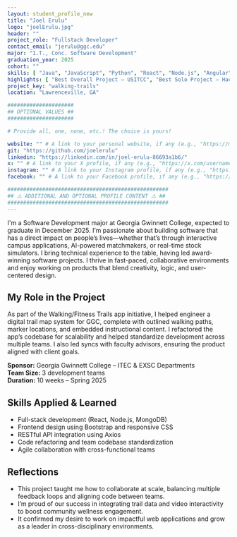 ```yaml
---
layout: student_profile_new
title: "Joel Erulu"
logo: "joelErulu.jpg"
header: ""
project_role: "Fullstack Developer"
contact_email: "jerulu@ggc.edu"
major: "I.T., Conc. Software Development"
graduation_year: 2025
cohort: ""
skills: [ "Java", "JavaScript", "Python", "React", "Node.js", "Angular", "Django", "MongoDB", "SQL", "Selenium WebDriver", "Bootstrap" ]
highlights: [ "Best Overall Project – USITCC", "Best Solo Project – HackGGC II", "Best Beginner Project – HackGGC '24"]
project_key: "walking-trails"
location: "Lawrenceville, GA"

#####################
## OPTIONAL VALUES ##
#####################

# Provide all, one, none, etc.! The choice is yours!

website: "" # A link to your personal website, if any (e.g., "https://my-website.com")
git: "https://github.com/joelerulu"
linkedin: "https://linkedin.com/in/joel-erulu-86693a1b6/"
x: "" # A link to your X profile, if any (e.g., "https://x.com/username")
instagram: "" # A link to your Instagram profile, if any (e.g., "https://instagram.com/username")
facebook: "" # A link to your Facebook profile, if any (e.g., "https://facebook.com/username")

###################################################
## ⚠️ ADDITIONAL AND OPTIONAL PROFILE CONTENT ⚠️ ##
###################################################
---
```


I'm a Software Development major at Georgia Gwinnett College, expected to graduate in December 2025. I’m passionate about building software that has a direct impact on people’s lives—whether that’s through interactive campus applications, AI-powered matchmakers, or real-time stock simulators. I bring technical experience to the table, having led award-winning software projects. I thrive in fast-paced, collaborative environments and enjoy working on products that blend creativity, logic, and user-centered design.

## My Role in the Project

As part of the Walking/Fitness Trails app initiative, I helped engineer a digital trail map system for GGC, complete with outlined walking paths, marker locations, and embedded instructional content. I refactored the app’s codebase for scalability and helped standardize development across multiple teams. I also led syncs with faculty advisors, ensuring the product aligned with client goals.

**Sponsor:** Georgia Gwinnett College – ITEC & EXSC Departments  
**Team Size:** 3 development teams  
**Duration:** 10 weeks – Spring 2025

## Skills Applied & Learned

- Full-stack development (React, Node.js, MongoDB)
- Frontend design using Bootstrap and responsive CSS
- RESTful API integration using Axios
- Code refactoring and team codebase standardization
- Agile collaboration with cross-functional teams

## Reflections

- This project taught me how to collaborate at scale, balancing multiple feedback loops and aligning code between teams.
- I’m proud of our success in integrating trail data and video interactivity to boost community wellness engagement.
- It confirmed my desire to work on impactful web applications and grow as a leader in cross-disciplinary environments.
